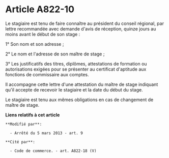 # Article A822-10

Le stagiaire est tenu de faire connaître au président du conseil régional, par lettre recommandée avec demande d'avis de
réception, quinze jours au moins avant le début de son stage :

1° Son nom et son adresse ;

2° Le nom et l'adresse de son maître de stage ;

3° Les justificatifs des titres, diplômes, attestations de formation ou autorisations exigées pour se présenter au certificat
d'aptitude aux fonctions de commissaire aux comptes. 

Il accompagne cette lettre d'une attestation du maître de stage indiquant qu'il accepte de recevoir le stagiaire et la date
du début du stage.

Le stagiaire est tenu aux mêmes obligations en cas de changement de maître de stage.

**Liens relatifs à cet article**

	**Modifié par**:

	  - Arrêté du 5 mars 2013 - art. 9

	**Cité par**:

	  - Code de commerce. - art. A822-18 (V)
